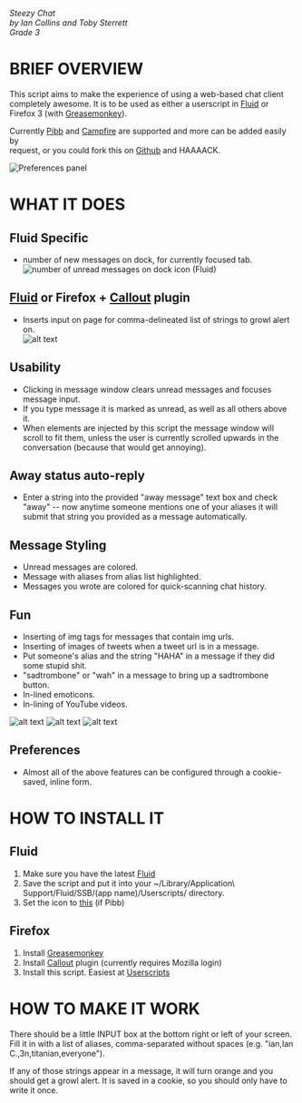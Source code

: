 *Steezy Chat*  
*by Ian Collins and Toby Sterrett*  
*Grade 3*


BRIEF OVERVIEW
==============

  This script aims to make the experience of using a web-based chat client    
  completely awesome. It is to be used as either a userscript in [Fluid][fluid] or 
  Firefox 3 (with [Greasemonkey][gm]).
  
  Currently [Pibb][pibb] and [Campfire][cf] are supported and more can be added easily by    
  request, or you could fork this on [Github][gh] and HAAAACK.

  ![Preferences panel][1]
  
WHAT IT DOES
============

Fluid Specific
--------------

  -  number of new messages on dock, for currently focused tab.  
     ![number of unread messages on dock icon (Fluid)][6]

[Fluid][fluid] or Firefox + [Callout][cp] plugin
------------------------------------------------  

  - Inserts input on page for comma-delineated list of strings to growl 
  alert on.  
  ![alt text][3]  

Usability
---------

  - Clicking in message window clears unread messages and focuses message 
    input.
  - If you type message it is marked as unread, as well as all others above 
    it.
  - When elements are injected by this script the message window will scroll
    to fit them, unless the user is currently scrolled upwards in the 
    conversation (because that would get annoying).
    
Away status auto-reply
----------------------
  - Enter a string into the provided "away message" text box and check "away" 
    -- now anytime someone mentions one of your aliases it will submit that 
    string you provided as a message automatically. 
  
Message Styling
---------------

  - Unread messages are colored. 
  - Message with aliases from alias list highlighted.
  - Messages you wrote are colored for quick-scanning chat history.
  
Fun
---
  - Inserting of img tags for messages that contain img urls. 
  - Inserting of images of tweets when a tweet url is in a message.
  - Put someone's alias and the string "HAHA" in a message if they did some 
    stupid shit.
  - "sadtrombone" or "wah" in a message to bring up a sadtrombone button.
  - In-lined emoticons.
  - In-lining of YouTube videos.  

  ![alt text][2]
  ![alt text][3]
  ![alt text][4]

  
Preferences
-----------
  - Almost all of the above features can be configured through a cookie-saved, 
    inline form.
  
HOW TO INSTALL IT
=================
  
Fluid
-----
  1.  Make sure you have the latest [Fluid][fluid]
  2.  Save the script and put it into your ~/Library/Application\ 
      Support/Fluid/SSB/(app name)/Userscripts/
      directory.
  3.  Set the icon to [this][icon] (if Pibb)      
  
Firefox
-------
  1.  Install [Greasemonkey][gm]
  2.  Install [Callout][cp] plugin (currently requires Mozilla login) 
  3.  Install this script. Easiest at [Userscripts][us]      
        
HOW TO MAKE IT WORK
===================

  There should be a little INPUT box at the bottom right or left of your 
  screen. Fill it in with a list of aliases, comma-separated without spaces 
  (e.g. "ian,Ian C.,3n,titanian,everyone").

  If any of those strings appear in a message, it will turn orange and you 
  should get a growl alert. It is saved in a cookie, so you should only have
  to write it once. 

  [fluid]: http://www.fluidapp.com
  [gh]: http://github.com/3n/steezy-pibb/tree/master
  [gm]: https://addons.mozilla.org/en-US/firefox/addon/748
  [us]: http://userscripts.org/scripts/show/30798d
  [icon]: http://dl.getdropbox.com/u/33956/pibb_icon.png
  [cf]: http://www.campfirenow.com/
  [pibb]: http://www.pibb.com

  [cp]:https://addons.mozilla.org/en-US/firefox/addon/7458
  [1]: http://img.skitch.com/20081013-dudy64iaqfpj9mijeuwaym5akq.jpg
  [2]: http://img.skitch.com/20081013-nkx3m7rrgaj8qhxxciuiqp3yrb.jpg
  [3]: http://img.skitch.com/20081013-k74s79f1kxm8t969m4cbejurjw.jpg
  [4]: http://img.skitch.com/20081013-tjqq2sb52p2xtk2gi4sqjrargp.jpg
  [5]: http://img.skitch.com/20081013-1qqqetudp1a4f2kk9xwuhqgxip.jpg
  [6]: http://idisk.mac.com/iancollins/Public/Pictures/Skitch/Dock-20081021-210932.jpg